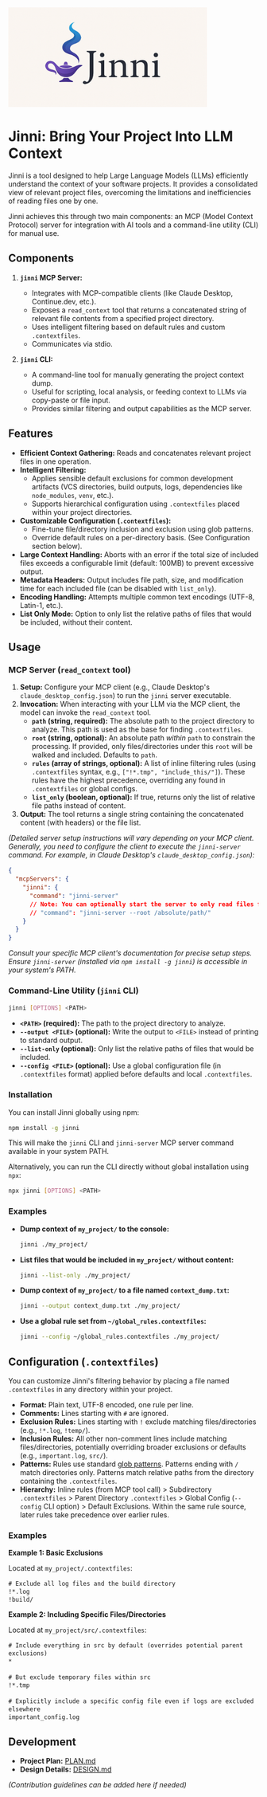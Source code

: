 <img src="assets/jinni_banner_1280x640.png" alt="Jinni Banner" width="400"/>

# Jinni: Bring Your Project Into LLM Context

Jinni is a tool designed to help Large Language Models (LLMs) efficiently understand the context of your software projects. It provides a consolidated view of relevant project files, overcoming the limitations and inefficiencies of reading files one by one.

Jinni achieves this through two main components: an MCP (Model Context Protocol) server for integration with AI tools and a command-line utility (CLI) for manual use.

## Components

1.  **`jinni` MCP Server:**
    *   Integrates with MCP-compatible clients (like Claude Desktop, Continue.dev, etc.).
    *   Exposes a `read_context` tool that returns a concatenated string of relevant file contents from a specified project directory.
    *   Uses intelligent filtering based on default rules and custom `.contextfiles`.
    *   Communicates via stdio.

2.  **`jinni` CLI:**
    *   A command-line tool for manually generating the project context dump.
    *   Useful for scripting, local analysis, or feeding context to LLMs via copy-paste or file input.
    *   Provides similar filtering and output capabilities as the MCP server.

## Features

*   **Efficient Context Gathering:** Reads and concatenates relevant project files in one operation.
*   **Intelligent Filtering:**
    *   Applies sensible default exclusions for common development artifacts (VCS directories, build outputs, logs, dependencies like `node_modules`, `venv`, etc.).
    *   Supports hierarchical configuration using `.contextfiles` placed within your project directories.
*   **Customizable Configuration (`.contextfiles`):**
    *   Fine-tune file/directory inclusion and exclusion using glob patterns.
    *   Override default rules on a per-directory basis. (See Configuration section below).
*   **Large Context Handling:** Aborts with an error if the total size of included files exceeds a configurable limit (default: 100MB) to prevent excessive output.
*   **Metadata Headers:** Output includes file path, size, and modification time for each included file (can be disabled with `list_only`).
*   **Encoding Handling:** Attempts multiple common text encodings (UTF-8, Latin-1, etc.).
*   **List Only Mode:** Option to only list the relative paths of files that would be included, without their content.

## Usage

### MCP Server (`read_context` tool)

1.  **Setup:** Configure your MCP client (e.g., Claude Desktop's `claude_desktop_config.json`) to run the `jinni` server executable.
2.  **Invocation:** When interacting with your LLM via the MCP client, the model can invoke the `read_context` tool.
    *   **`path` (string, required):** The absolute path to the project directory to analyze. This path is used as the base for finding `.contextfiles`.
    *   **`root` (string, optional):** An absolute path *within* `path` to constrain the processing. If provided, only files/directories under this `root` will be walked and included. Defaults to `path`.
    *   **`rules` (array of strings, optional):** A list of inline filtering rules (using `.contextfiles` syntax, e.g., `["!*.tmp", "include_this/"]`). These rules have the highest precedence, overriding any found in `.contextfiles` or global configs.
    *   **`list_only` (boolean, optional):** If true, returns only the list of relative file paths instead of content.
3.  **Output:** The tool returns a single string containing the concatenated content (with headers) or the file list.

*(Detailed server setup instructions will vary depending on your MCP client. Generally, you need to configure the client to execute the `jinni-server` command. For example, in Claude Desktop's `claude_desktop_config.json`):*

```json
{
  "mcpServers": {
    "jinni": {
      "command": "jinni-server"
      // Note: You can optionally start the server to only read files from a specific directory tree (recommended for security/safety):
      // "command": "jinni-server --root /absolute/path/"
    }
  }
}
```

*Consult your specific MCP client's documentation for precise setup steps. Ensure `jinni-server` (installed via `npm install -g jinni`) is accessible in your system's PATH.*

### Command-Line Utility (`jinni` CLI)

```bash
jinni [OPTIONS] <PATH>
```

*   **`<PATH>` (required):** The path to the project directory to analyze.
*   **`--output <FILE>` (optional):** Write the output to `<FILE>` instead of printing to standard output.
*   **`--list-only` (optional):** Only list the relative paths of files that would be included.
*   **`--config <FILE>` (optional):** Use a global configuration file (in `.contextfiles` format) applied before defaults and local `.contextfiles`.

### Installation

You can install Jinni globally using npm:

```bash
npm install -g jinni
```

This will make the `jinni` CLI and `jinni-server` MCP server command available in your system PATH.

Alternatively, you can run the CLI directly without global installation using `npx`:

```bash
npx jinni [OPTIONS] <PATH>
```

### Examples

*   **Dump context of `my_project/` to the console:**
    ```bash
    jinni ./my_project/
    ```

*   **List files that would be included in `my_project/` without content:**
    ```bash
    jinni --list-only ./my_project/
    ```

*   **Dump context of `my_project/` to a file named `context_dump.txt`:**
    ```bash
    jinni --output context_dump.txt ./my_project/
    ```

*   **Use a global rule set from `~/global_rules.contextfiles`:**
    ```bash
    jinni --config ~/global_rules.contextfiles ./my_project/
    ```

## Configuration (`.contextfiles`)

You can customize Jinni's filtering behavior by placing a file named `.contextfiles` in any directory within your project.

*   **Format:** Plain text, UTF-8 encoded, one rule per line.
*   **Comments:** Lines starting with `#` are ignored.
*   **Exclusion Rules:** Lines starting with `!` exclude matching files/directories (e.g., `!*.log`, `!temp/`).
*   **Inclusion Rules:** All other non-comment lines include matching files/directories, potentially overriding broader exclusions or defaults (e.g., `important.log`, `src/`).
*   **Patterns:** Rules use standard [glob patterns](https://docs.python.org/3/library/fnmatch.html). Patterns ending with `/` match directories only. Patterns match relative paths from the directory containing the `.contextfiles`.
*   **Hierarchy:** Inline rules (from MCP tool call) > Subdirectory `.contextfiles` > Parent Directory `.contextfiles` > Global Config (`--config` CLI option) > Default Exclusions. Within the same rule source, later rules take precedence over earlier rules. 

### Examples

**Example 1: Basic Exclusions**

Located at `my_project/.contextfiles`:

```
# Exclude all log files and the build directory
!*.log
!build/
```

**Example 2: Including Specific Files/Directories**

Located at `my_project/src/.contextfiles`:

```
# Include everything in src by default (overrides potential parent exclusions)
*

# But exclude temporary files within src
!*.tmp

# Explicitly include a specific config file even if logs are excluded elsewhere
important_config.log
```

## Development

*   **Project Plan:** [PLAN.md](PLAN.md)
*   **Design Details:** [DESIGN.md](DESIGN.md)

*(Contribution guidelines can be added here if needed)*